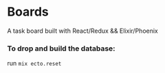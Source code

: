 # Boards

A task board built with React/Redux && Elixir/Phoenix

### To drop and build the database:
run `mix ecto.reset`
